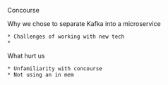 Concourse



Why we chose to separate Kafka into a microservice

    * Challenges of working with new tech
    *


What hurt us
    
    * Unfamiliarity with concourse
    * Not using an in mem